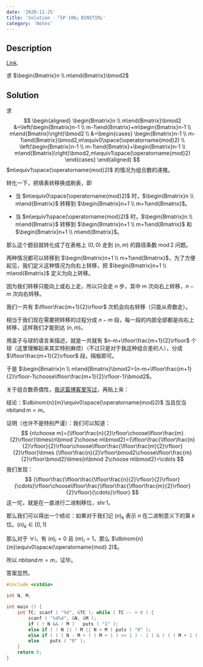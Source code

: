 ```yaml
---
date: '2020-11-25'
title: 'Solution -「SP 106」BINSTIRL'
category: 'Notes'
---
```


## Description

[Link](https://www.luogu.com.cn/problem/SP106).

求 $\begin{Bmatrix}n \\ m\end{Bmatrix}\bmod2$

## Solution

求
$$
\begin{aligned}
\begin{Bmatrix}n \\ m\end{Bmatrix}\bmod2
&=\left(\begin{Bmatrix}n-1 \\ m-1\end{Bmatrix}+m\begin{Bmatrix}n-1 \\ m\end{Bmatrix}\right)\bmod2 \\
&=\begin{cases}
\begin{Bmatrix}n-1 \\ m-1\end{Bmatrix}\bmod2,m\equiv0\space(\operatorname{mod}2) \\
\left(\begin{Bmatrix}n-1 \\ m-1\end{Bmatrix}+\begin{Bmatrix}n-1 \\ m\end{Bmatrix}\right)\bmod2,m\equiv1\space(\operatorname{mod}2)
\end{cases}
\end{aligned}
$$
$m\equiv1\space(\operatorname{mod}2)$ 的情况为组合数的递推。

转化一下，把填表转移换成刷表，即

- 当 $m\equiv0\space(\operatorname{mod}2)$ 时，$\begin{Bmatrix}n \\ m\end{Bmatrix}$ 转移到 $\begin{Bmatrix}n+1 \\ m+1\end{Bmatrix}$。

- 当 $m\equiv1\space(\operatorname{mod}2)$ 时，$\begin{Bmatrix}n \\ m\end{Bmatrix}$ 转移到 $\begin{Bmatrix}n+1 \\ m+1\end{Bmatrix}$ 和 $\begin{Bmatrix}n+1 \\ m\end{Bmatrix}$。

那么这个题目就转化成了在表格上 $(0,0)$ 走到 $(n,m)$ 的路径条数 $\operatorname{mod}2$ 问题。

两种情况都可以转移到 $\begin{Bmatrix}n+1 \\ m+1\end{Bmatrix}$，为了方便起见，我们定义这种情况为向右上转移，把 $\begin{Bmatrix}n+1 \\ m\end{Bmatrix}$ 定义为向上转移。

因为我们转移只能向上或右上走，所以只会走 $n$ 步，其中 $m$ 次向右上转移，$n-m$ 次向右转移。

我们一共有 $\lfloor\frac{m+1}{2}\rfloor$ 次机会向右转移（只能从奇数走）。

相当于我们现在需要把转移的过程分成 $n-m$ 段，每一段的内部全部都是向右上转移，这样我们才能到达 $(n,m)$。

用盒子与球的语言来描述，就是一共就有 $n-m+\lfloor\frac{m+1}{2}\rfloor$ 个球（这里理解起来其实特别麻烦）（不过只是对于我这种组合差的人），分成 $\lfloor\frac{m+1}{2}\rfloor$ 段，隔板即可。

于是 $\begin{Bmatrix}n \\ m\end{Bmatrix}\bmod2={n-m+\lfloor\frac{m+1}{2}\rfloor-1\choose\lfloor\frac{m+1}{2}\rfloor-1}\bmod2$。

关于组合数奇偶性，[我这篇博客里写过](https://www.luogu.com.cn/blog/161849/solution-p3773)，再贴上来：

结论：$\dbinom{n}{m}\equiv0\space(\operatorname{mod}2)$ 当且仅当 $n\operatorname{bitand}m=m$。

证明（也许不是特别严谨）：我们可以知道：
$$
{n\choose m}={\lfloor\frac{n}{2}\rfloor\choose\lfloor\frac{m}{2}\rfloor}\times{n\bmod 2\choose m\bmod2}={\lfloor\frac{\lfloor\frac{n}{2}\rfloor}{2}\rfloor\choose\lfloor\frac{\lfloor\frac{m}{2}\rfloor}{2}\rfloor}\times {\lfloor\frac{n}{2}\rfloor\bmod2\choose\lfloor\frac{m}{2}\rfloor\bmod2}\times{n\bmod 2\choose m\bmod2}=\cdots
$$
我们发现：
$$
{\lfloor\frac{\lfloor\frac{\lfloor\frac{n}{2}\rfloor}{2}\rfloor}{\cdots}\rfloor\choose\lfloor\frac{\lfloor\frac{\lfloor\frac{m}{2}\rfloor}{2}\rfloor}{\cdots}\rfloor}
$$
这一坨，就是在一直进行二进制移位，$\operatorname{shr}1$。

那么我们可以得出一个结论：如果对于我们记 $(n)_{k}$ 表示 $n$ 在二进制意义下的第 $k$ 位。$(n)_{k}\in[0,1]$

那么对于 $\forall i$，有 $(n)_{i}=0$ 且 $(m)_{i}=1$，那么 $\dbinom{n}{m}\equiv0\space(\operatorname{mod} 2)$。

所以 $n\operatorname{bitand}m=m$，证毕。

答案显然。

```cpp
#include <cstdio>

int N, M;

int main () {
	int TC; scanf ( "%d", &TC ); while ( TC -- > 0 ) {
		scanf ( "%d%d", &N, &M );
		if ( ! N && ! M )	puts ( "1" );
		else if ( ! N || ! M || N < M )	puts ( "0" );
		else if ( ( ( N - M + ( ( M + 1 ) >> 1 ) - 1 ) & ( ( ( M + 1 ) >> 1 ) - 1 ) ) == ( ( ( M + 1 ) >> 1 ) - 1 ) )	puts ( "1" );
		else	puts ( "0" );
	}
	return 0;
}
```